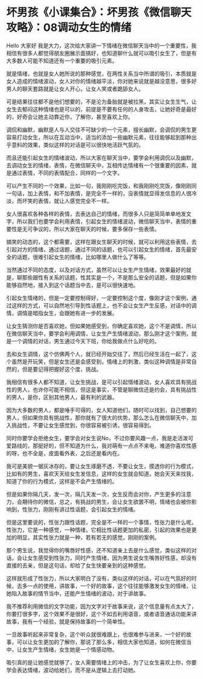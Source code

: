 # 坏男孩《小课集合》：坏男孩《微信聊天攻略》：08调动女生的情绪

Hello 大家好 我是大力，这次给大家讲一下情绪在微信聊天当中的一个重要性，我相信有很多人都觉得朋友圈展示面搞好，也知道聊什么就可以吸引女生了，但是有大多数人可能不知道还有一个重要的吸引元素。

就是情绪，也就是女人她所说的那种感觉，在两性关系当中所谓的吸引，本质就是女人造成的情绪波动，女人对你的情绪越平淡，你对她来说就是越没意思，很多好男人的聊天套路就是让女人开心，让女人笑或者跪舔女人。

可是结果往往都不是他们想要的，不是沦为备胎就是被拉黑，其实让女生生气，让女生去郁闷这种情绪也是可以的，前提是不要有任何的人身攻击，让她好奇是最好的，好奇会让她主动靠近你，了解你，甚至喜欢上你。

调侃和幽默，幽默是人与人交往不可缺少的一个元素，擅长幽默，会调侃的男生更容易打动女生，所以在互动当中，适当的添加一些幽默元素，往往能够起到那种出乎意料的效果，类似这样的对话是可以很快地活跃气氛的。

而且还能引起女生的情绪波动，所以大家在聊天当中，要学会利用调侃以及幽默，去调动女生的情绪，表情，在微信聊天中，互相传达情绪有一个很重要的因素，就是通过表情，不同的表情配合，同样的一个文字。

可以产生不同的一个效果，比如一句，我刚刚吃完饭，和我刚刚吃完饭，像刚刚同一句话，加上表情，和不加表情，是完全不一样的，没表情就显得发信息的人很冷淡，而坏笑的表情，就让人感觉完全不一样。

女人很喜欢各种各样的表情，去表达自己的情绪，而很多人只是简简单单地发文字，所以我们也要学会利用表情，引起女生的情绪波动，微信聊天当中，表情的重要性是无可争议的，所以大家在聊天的时候，要多保存一些表情。

搞笑的动态的，这个都需要，这样在跟女生聊天的时候，就可以利用这些表情，去引起对方的情绪，通过话题，通过不同的话题，也可以引起女生的情绪，首先最安全的话题，很难引起女生的情绪，比如哪里人做什么了等等。

当然通过不同的态度，以及对话方式，虽然可以让女生产生情绪，效果最好的就是，聊那些跟性有关系的话题，性其实是一个，不是那么安全的话题，但是如果你能够自然地，接入到这个话题当中去，是可以很快速地。

引起女生情绪的，但是一定要控制得好，一定要控制这个度，像刚才这个案例，通过这样的方式，可以自然地引导到性话题上，也不会让女生产生反感，对话中的调情，调情是暗指女生，会跟她有进一步的发展。

让女生猜测你是否喜欢她，但如果她感受到，你确定喜欢她，这个不是调情，所以在微信聊天当中，要学会利用调情，让女生产生情绪波动，那么刚才这个案例，就是一个调情的对话，男生通过今天下班，你给我做点什么好吃的。

去和女生调情，这个仿佛两个人，就已经开始交往了，然后已经生活在一起了，这个虽然是开玩笑，但是女生还是会感受到，情绪上的刺激，类似这种调情是非常自然的，但是要记得把握好这个度，挑战。

我相信有很多人都不知道，让女生挑战，是可以引起情绪波动，女人喜欢具有挑战性的男人，也许你可能不相信，但这是事实，不管是聊微信还是约会，具有挑战性的男人，是你，区别其他男人，最有利的武器。

因为大多数的男人，都是唾手可得的，女人知道他们，随时可以找到，自己想要的男人，但如果你具有挑战性，那你就有了很大的优势，那么怎么在微信聊天中，加入挑战性，不要让女生感觉到，你很容易被引诱，很容易得到。

同时你要学会拒绝女生，要学会对女生说No，不过你要风趣一点，我是走活泼可爱路线的，那挺好的，但不知道为什么，我对萌有一点点不来电，难道你喜欢性感的呀，也不全是，皮面看外表，之后还是看内在。

我可是美貌一锯灰冰存的，要让女生琢磨不透，不要让女生，摸透你的行为模式，比如有的男生，喜欢天天给女生发信息，这样的女生就会知道，她会天天来找我，知道了你的行为模式，这样是不会产生情绪的。

但是如果你隔几天，发一次，隔几天发一次，女生反而会对你，产生更多的注意力，会期待你的微信，总之，有挑战的男生，会让女生欲罢不明，情绪也会被你影响到，性张力，刚刚有讲过性话题，会引起女生的情绪。

但是这里要说的，性张力跟性话题，完全是不一样的一个事情，性张力是什么呢，性张力，它是一种感觉，一种情绪，它相比性话题更加的私密，引起的效果也是更加的明显，其实性张力就是一种，若有若无的感觉，刚刚的案例。

那个男生说，我觉得你的嘴唇好性感，还不知道亲上去是什么感觉，类似这样的对话，会让女生感受到性张力，同时产生情绪，因为男生说女生嘴唇好性感，却没有直接的去亲，但是这句话，却给了女生快要亲到的这种感觉。

这样就形成了性张力，所以大家明白了没有，类似这样的对话，可以在气氛好的时候，去多一点的使用，讲故事，一个好的故事，这个往往能够激发女生的情绪，让她陷入故事的情节当中，还能产生情绪的波动，对于讲故事。

我不推荐利用微信的文字功能，因为文字对于故事来说，这个信息量有点太大了，你要打很多字，这个效果不是很好，这个不如去利用语音，或者语音通话功能来讲故事，我有一个经验，就是保持故事的一个简单性。

一旦故事听起来非常复杂，这个听众就很难跟上，也很难参与进来，一个好的故事，可以让女生更加的了解你，那说了那么多，相信大家也知道，如何在微信当中，让女生产生情绪，女生她是一个情感动物。

吸引真的是让她感觉就够了，女人需要情绪上的冲击，为了让女生喜欢上你，你要学会表达情绪，波动给她们，而不是从逻辑上去打动她。